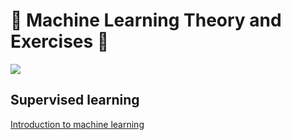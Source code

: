 # :robot: Machine Learning Theory and Exercises 🦾
<img src="https://media.tenor.com/XXSfP1MK-OMAAAAd/terminator-artificial-intelligence.gif" />

## Supervised learning

<a href="https://github.com/spuzi/machine_learning_training/blob/main/machine_learning_vault/supervised_learning_with_scikit-learn/00_machine_learning_with_scikit_learn/00_machine_learning_with_scikit_learn.md">
Introduction to machine learning
</a>
